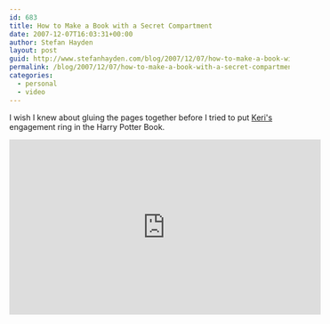 ```yaml
---
id: 683
title: How to Make a Book with a Secret Compartment
date: 2007-12-07T16:03:31+00:00
author: Stefan Hayden
layout: post
guid: http://www.stefanhayden.com/blog/2007/12/07/how-to-make-a-book-with-a-secret-compartment/
permalink: /blog/2007/12/07/how-to-make-a-book-with-a-secret-compartment/
categories:
  - personal
  - video
---
```

<p>I wish I knew about gluing the pages together before I tried to put <a href="http://www.yalit.com/blog">Keri's</a> engagement ring in the Harry Potter Book.</p>
<iframe width="560" height="315" src="http://www.youtube.com/embed/l8W58xK5zFg&rel=1" title="YouTube video player" frameborder="0" allow="accelerometer; autoplay; clipboard-write; encrypted-media; gyroscope; picture-in-picture" allowfullscreen></iframe>
